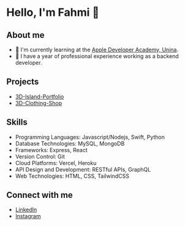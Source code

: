 # Hello, I'm Fahmi 👋

## About me
- 🌱 I'm currently learning at the [Apple Developer Academy, Unina](https://developer.apple.com/academy/).
- 💼 I have a year of professional experience working as a backend developer.

## Projects
- [3D-Island-Portfolio](https://github.com/Man4ct/3d-island-portfolio)
- [3D-Clothing-Shop](https://github.com/Man4ct/3d-clothing-shop)

## Skills
- Programming Languages: Javascript/Nodejs, Swift, Python
- Database Technologies: MySQL, MongoDB
- Frameworks: Express, React
- Version Control: Git
- Cloud Platforms: Vercel, Heroku
- API Design and Development: RESTful APIs, GraphQL
- Web Technologies: HTML, CSS, TailwindCSS

## Connect with me
- [LinkedIn](https://www.linkedin.com/in/fahmi-fahreza-791a531b0/)
- [Instagram](https://www.instagram.com/fahmiiireza)

<!--
**Man4ct/Man4ct** is a ✨ _special_ ✨ repository because its `README.md` (this file) appears on your GitHub profile.

Here are some ideas to get you started:

- 🔭 I’m currently working on ...
- 🌱 I’m currently learning ...
- 👯 I’m looking to collaborate on ...
- 🤔 I’m looking for help with ...
- 💬 Ask me about ...
- 📫 How to reach me: ...
- 😄 Pronouns: ...
- ⚡ Fun fact: ...
-->
